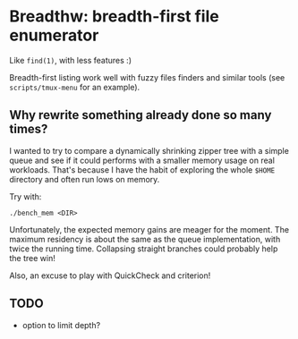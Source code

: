 Breadthw: breadth-first file enumerator
=======================================

Like `find(1)`, with less features :)

Breadth-first listing work well with fuzzy files finders and similar tools (see
`scripts/tmux-menu` for an example).

Why rewrite something already done so many times?
-------------------------------------------------

I wanted to try to compare a dynamically shrinking zipper tree with a simple
queue and see if it could performs with a smaller memory usage on real workloads.
That's because I have the habit of exploring the whole `$HOME` directory and
often run lows on memory.

Try with:

    ./bench_mem <DIR>

Unfortunately, the expected memory gains are meager for the moment. The maximum
residency is about the same as the queue implementation, with twice the running
time.
Collapsing straight branches could probably help the tree win!

Also, an excuse to play with QuickCheck and criterion!

TODO
----

* option to limit depth?
